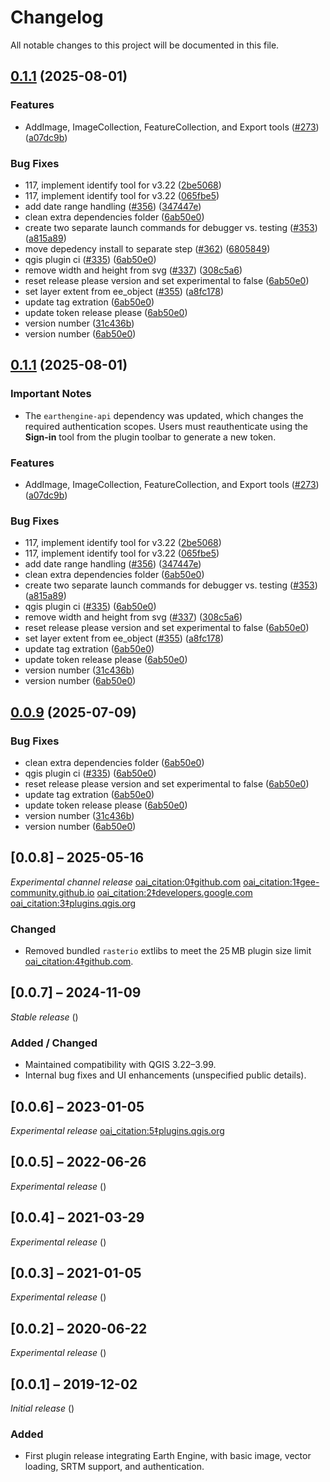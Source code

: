 # Changelog

All notable changes to this project will be documented in this file.

## [0.1.1](https://github.com/gee-community/qgis-earthengine-plugin/compare/v0.1.0...v0.1.1) (2025-08-01)


### Features

* AddImage, ImageCollection, FeatureCollection, and Export tools ([#273](https://github.com/gee-community/qgis-earthengine-plugin/issues/273)) ([a07dc9b](https://github.com/gee-community/qgis-earthengine-plugin/commit/a07dc9bd3778650c39ff3ef2c2af6e579e884647))


### Bug Fixes

* 117, implement identify tool for v3.22 ([2be5068](https://github.com/gee-community/qgis-earthengine-plugin/commit/2be5068db3f5b5ead0ee9262e1ad96c6d8d7c4d2))
* 117, implement identify tool for v3.22 ([065fbe5](https://github.com/gee-community/qgis-earthengine-plugin/commit/065fbe5ef486c711fa18e7b1c707fef5b7806346))
* add date range handling ([#356](https://github.com/gee-community/qgis-earthengine-plugin/issues/356)) ([347447e](https://github.com/gee-community/qgis-earthengine-plugin/commit/347447ec7c34ab4928d576eb984938cfb307fc6f))
* clean extra dependencies folder ([6ab50e0](https://github.com/gee-community/qgis-earthengine-plugin/commit/6ab50e08e44b7e6bdcb893760c3d1e5768399cf9))
* create two separate launch commands for debugger vs. testing ([#353](https://github.com/gee-community/qgis-earthengine-plugin/issues/353)) ([a815a89](https://github.com/gee-community/qgis-earthengine-plugin/commit/a815a8997f14e25c2beaa0fd112c55dc5164ef7c))
* move depedency install to separate step ([#362](https://github.com/gee-community/qgis-earthengine-plugin/issues/362)) ([6805849](https://github.com/gee-community/qgis-earthengine-plugin/commit/6805849954e27110c21c3ac5d0a5eef06283a6a3))
* qgis plugin ci ([#335](https://github.com/gee-community/qgis-earthengine-plugin/issues/335)) ([6ab50e0](https://github.com/gee-community/qgis-earthengine-plugin/commit/6ab50e08e44b7e6bdcb893760c3d1e5768399cf9))
* remove width and height from svg ([#337](https://github.com/gee-community/qgis-earthengine-plugin/issues/337)) ([308c5a6](https://github.com/gee-community/qgis-earthengine-plugin/commit/308c5a6a76e5ad3d667fe4c02e3cef396e905917))
* reset release please version and set experimental to false ([6ab50e0](https://github.com/gee-community/qgis-earthengine-plugin/commit/6ab50e08e44b7e6bdcb893760c3d1e5768399cf9))
* set layer extent from ee_object ([#355](https://github.com/gee-community/qgis-earthengine-plugin/issues/355)) ([a8fc178](https://github.com/gee-community/qgis-earthengine-plugin/commit/a8fc1786f8c45af1dd4a21e058d5557124fad92d))
* update tag extration ([6ab50e0](https://github.com/gee-community/qgis-earthengine-plugin/commit/6ab50e08e44b7e6bdcb893760c3d1e5768399cf9))
* update token release please ([6ab50e0](https://github.com/gee-community/qgis-earthengine-plugin/commit/6ab50e08e44b7e6bdcb893760c3d1e5768399cf9))
* version number ([31c436b](https://github.com/gee-community/qgis-earthengine-plugin/commit/31c436b9d219ecbd3c368b9e237f9e83b0d36cf0))
* version number ([6ab50e0](https://github.com/gee-community/qgis-earthengine-plugin/commit/6ab50e08e44b7e6bdcb893760c3d1e5768399cf9))

## [0.1.1](https://github.com/gee-community/qgis-earthengine-plugin/compare/v0.1.0...v0.1.1) (2025-08-01)

### Important Notes

* The `earthengine-api` dependency was updated, which changes the required authentication scopes.
  Users must reauthenticate using the **Sign-in** tool from the plugin toolbar to generate a new token.

### Features

* AddImage, ImageCollection, FeatureCollection, and Export tools ([#273](https://github.com/gee-community/qgis-earthengine-plugin/issues/273)) ([a07dc9b](https://github.com/gee-community/qgis-earthengine-plugin/commit/a07dc9bd3778650c39ff3ef2c2af6e579e884647))


### Bug Fixes

* 117, implement identify tool for v3.22 ([2be5068](https://github.com/gee-community/qgis-earthengine-plugin/commit/2be5068db3f5b5ead0ee9262e1ad96c6d8d7c4d2))
* 117, implement identify tool for v3.22 ([065fbe5](https://github.com/gee-community/qgis-earthengine-plugin/commit/065fbe5ef486c711fa18e7b1c707fef5b7806346))
* add date range handling ([#356](https://github.com/gee-community/qgis-earthengine-plugin/issues/356)) ([347447e](https://github.com/gee-community/qgis-earthengine-plugin/commit/347447ec7c34ab4928d576eb984938cfb307fc6f))
* clean extra dependencies folder ([6ab50e0](https://github.com/gee-community/qgis-earthengine-plugin/commit/6ab50e08e44b7e6bdcb893760c3d1e5768399cf9))
* create two separate launch commands for debugger vs. testing ([#353](https://github.com/gee-community/qgis-earthengine-plugin/issues/353)) ([a815a89](https://github.com/gee-community/qgis-earthengine-plugin/commit/a815a8997f14e25c2beaa0fd112c55dc5164ef7c))
* qgis plugin ci ([#335](https://github.com/gee-community/qgis-earthengine-plugin/issues/335)) ([6ab50e0](https://github.com/gee-community/qgis-earthengine-plugin/commit/6ab50e08e44b7e6bdcb893760c3d1e5768399cf9))
* remove width and height from svg ([#337](https://github.com/gee-community/qgis-earthengine-plugin/issues/337)) ([308c5a6](https://github.com/gee-community/qgis-earthengine-plugin/commit/308c5a6a76e5ad3d667fe4c02e3cef396e905917))
* reset release please version and set experimental to false ([6ab50e0](https://github.com/gee-community/qgis-earthengine-plugin/commit/6ab50e08e44b7e6bdcb893760c3d1e5768399cf9))
* set layer extent from ee_object ([#355](https://github.com/gee-community/qgis-earthengine-plugin/issues/355)) ([a8fc178](https://github.com/gee-community/qgis-earthengine-plugin/commit/a8fc1786f8c45af1dd4a21e058d5557124fad92d))
* update tag extration ([6ab50e0](https://github.com/gee-community/qgis-earthengine-plugin/commit/6ab50e08e44b7e6bdcb893760c3d1e5768399cf9))
* update token release please ([6ab50e0](https://github.com/gee-community/qgis-earthengine-plugin/commit/6ab50e08e44b7e6bdcb893760c3d1e5768399cf9))
* version number ([31c436b](https://github.com/gee-community/qgis-earthengine-plugin/commit/31c436b9d219ecbd3c368b9e237f9e83b0d36cf0))
* version number ([6ab50e0](https://github.com/gee-community/qgis-earthengine-plugin/commit/6ab50e08e44b7e6bdcb893760c3d1e5768399cf9))


## [0.0.9](https://github.com/gee-community/qgis-earthengine-plugin/compare/0.0.8...v0.0.9) (2025-07-09)


### Bug Fixes

* clean extra dependencies folder ([6ab50e0](https://github.com/gee-community/qgis-earthengine-plugin/commit/6ab50e08e44b7e6bdcb893760c3d1e5768399cf9))
* qgis plugin ci ([#335](https://github.com/gee-community/qgis-earthengine-plugin/issues/335)) ([6ab50e0](https://github.com/gee-community/qgis-earthengine-plugin/commit/6ab50e08e44b7e6bdcb893760c3d1e5768399cf9))
* reset release please version and set experimental to false ([6ab50e0](https://github.com/gee-community/qgis-earthengine-plugin/commit/6ab50e08e44b7e6bdcb893760c3d1e5768399cf9))
* update tag extration ([6ab50e0](https://github.com/gee-community/qgis-earthengine-plugin/commit/6ab50e08e44b7e6bdcb893760c3d1e5768399cf9))
* update token release please ([6ab50e0](https://github.com/gee-community/qgis-earthengine-plugin/commit/6ab50e08e44b7e6bdcb893760c3d1e5768399cf9))
* version number ([31c436b](https://github.com/gee-community/qgis-earthengine-plugin/commit/31c436b9d219ecbd3c368b9e237f9e83b0d36cf0))
* version number ([6ab50e0](https://github.com/gee-community/qgis-earthengine-plugin/commit/6ab50e08e44b7e6bdcb893760c3d1e5768399cf9))

## [0.0.8] – 2025-05-16
*Experimental channel release*  [oai_citation:0‡github.com](https://github.com/gee-community/qgis-earthengine-plugin) [oai_citation:1‡gee-community.github.io](https://gee-community.github.io/qgis-earthengine-plugin/) [oai_citation:2‡developers.google.com](https://developers.google.com/earth-engine/docs/release-notes) [oai_citation:3‡plugins.qgis.org](https://plugins.qgis.org/plugins/ee_plugin/)  
### Changed
- Removed bundled `rasterio` extlibs to meet the 25 MB plugin size limit  [oai_citation:4‡github.com](https://github.com/gee-community/qgis-earthengine-plugin/issues/275).

## [0.0.7] – 2024-11-09
*Stable release* ()  
### Added / Changed
- Maintained compatibility with QGIS 3.22–3.99.
- Internal bug fixes and UI enhancements (unspecified public details).

## [0.0.6] – 2023-01-05
*Experimental release*  [oai_citation:5‡plugins.qgis.org](https://plugins.qgis.org/plugins/ee_plugin/)

## [0.0.5] – 2022-06-26
*Experimental release* ()

## [0.0.4] – 2021-03-29
*Experimental release* ()

## [0.0.3] – 2021-01-05
*Experimental release* ()

## [0.0.2] – 2020-06-22
*Experimental release* ()

## [0.0.1] – 2019-12-02
*Initial release* ()  
### Added
- First plugin release integrating Earth Engine, with basic image, vector loading, SRTM support, and authentication.
